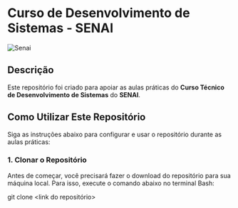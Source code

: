 # Curso de Desenvolvimento de Sistemas - SENAI

![Senai](https://www.senaibahia.com.br/wp-content/themes/senai/assets/images/senailogo_nova.png)

## Descrição

Este repositório foi criado para apoiar as aulas práticas do **Curso Técnico de Desenvolvimento de Sistemas** do **SENAI**.

## Como Utilizar Este Repositório

Siga as instruções abaixo para configurar e usar o repositório durante as aulas práticas:

### 1. Clonar o Repositório

Antes de começar, você precisará fazer o download do repositório para sua máquina local. Para isso, execute o comando abaixo no terminal Bash:

git clone <link do repositório>

